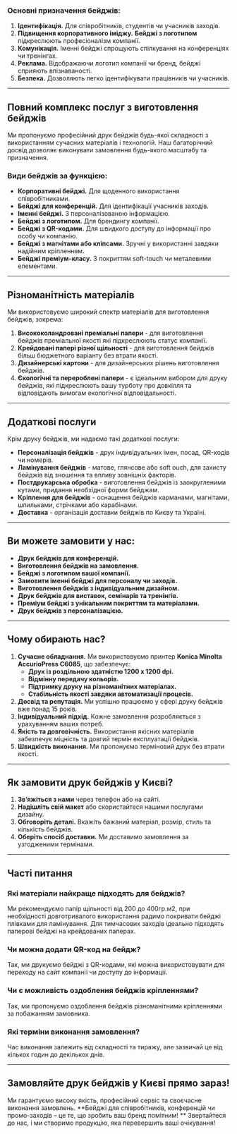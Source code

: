 ### Основні призначення бейджів:
1. **Ідентифікація.** Для співробітників, студентів чи учасників заходів.
2. **Підвищення корпоративного іміджу.** **Бейджі з логотипом** підкреслюють професіоналізм компанії.
3. **Комунікація.** Іменні бейджі спрощують спілкування на конференціях чи тренінгах.
4. **Реклама.** Відображаючи логотип компанії чи бренд, бейджі сприяють впізнаваності.
5. **Безпека.** Дозволяють легко ідентифікувати працівників чи учасників.

---

## Повний комплекс послуг з виготовлення бейджів

Ми пропонуємо професійний друк бейджів будь-якої складності з використанням сучасних матеріалів і технологій. Наш багаторічний досвід дозволяє виконувати замовлення будь-якого масштабу та призначення.

### Види бейджів за функцією:
- **Корпоративні бейджі.** Для щоденного використання співробітниками.
- **Бейджі для конференцій.** Для ідентифікації учасників заходів.
- **Іменні бейджі.** З персоналізованою інформацією.
- **Бейджі з логотипом.** Для брендингу компанії.
- **Бейджі з QR-кодами.** Для швидкого доступу до інформації про особу чи компанію.
- **Бейджі з магнітами або кліпсами.** Зручні у використанні завдяки надійним кріпленням.
- **Бейджі преміум-класу.** З покриттям soft-touch чи металевими елементами.

---

## Різноманітність матеріалів

Ми використовуємо широкий спектр матеріалів для виготовлення бейджів, зокрема:
1. **Висококоландровані преміальні папери** - для виготовлення бейджів преміальної якості які підкреслюють статус компанії.
2. **Крейдовані папері різної щільності** - для виготовлення бейджів більш бюджетного варіанту без втрати якості.
3. **Дизайнерські картони** - для дизайнерських рішень виготовлення бейджів.
4. **Єкологічні та перероблені папери** - є ідеальним вибором для друку бейджів, які підкреслюють вашу турботу про довкілля та відповідають вимогам екологічної відповідальності.

---

## Додаткові послуги

Крім друку бейджів, ми надаємо такі додаткові послуги:

- **Персоналізація бейджів** - друк індивідуальних імен, посад, QR-кодів чи номерів.
- **Ламінування бейджів** - матове, глянсове або soft ouch, для захисту бейджів від зношення та впливу зовнішніх факторів.
- **Постдрукарська обробка** - виготовлення бейджів із заокругленими кутами, придання необхідної форми бейджам.
- **Кріплення для бейджів** - оснащення бейджів карманами, магнітами, шпильками, стрічками або карабінами.
- **Доставка** - організація доставки бейджів по Києву та Україні.

---

## Ви можете замовити у нас:

- **Друк бейджів для конференцій.**
- **Виготовлення бейджів на замовлення.**
- **Бейджі з логотипом вашої компанії.**
- **Замовити іменні бейджі для персоналу чи заходів.**
- **Виготовлення бейджів з індивідуальним дизайном.**
- **Друк бейджів для виставок, семінарів та тренінгів.**
- **Преміум бейджі з унікальним покриттям та матеріалами.**
- **Друк бейджів з персоналізацією.**

---

## Чому обирають нас?

1. **Сучасне обладнання.** Ми використовуємо принтер **Konica Minolta AccurioPress C6085**, що забезпечує:
   - **Друк із роздільною здатністю 1200 x 1200 dpi.**
   - **Відмінну передачу кольорів.**
   - **Підтримку друку на різноманітних матеріалах.**
   - **Стабільність якості завдяки автоматизації процесів.**
2. **Досвід та репутація.** Ми успішно працюємо у сфері друку бейджів вже понад 15 років.
3. **Індивідуальний підхід.** Кожне замовлення розробляється з урахуванням ваших потреб.
4. **Якість та довговічність.** Використання якісних матеріалів забезпечує міцність та довгий термін експлуатації бейджів.
5. **Швидкість виконання.** Ми пропонуємо терміновий друк без втрати якості.

---

## Як замовити друк бейджів у Києві?

1. **Зв’яжіться з нами** через телефон або на сайті.
2. **Надішліть свій макет** або скористайтеся нашими послугами дизайну.
3. **Обговоріть деталі.** Вкажіть бажаний матеріал, розмір, стиль та кількість бейджів.
4. **Оберіть спосіб доставки.** Ми доставимо замовлення за узгодженими термінами.

---

## Часті питання

### Які матеріали найкраще підходять для бейджів?
Ми рекомендуємо папір щільності від 200 до 400гр.м2, при необхідності довготривалого використання радимо покривати бейджі плівками для ламінування. Для тимчасових заходів ідеально підходять паперові бейджі на крейдованих паперах.

### Чи можна додати QR-код на бейдж?
Так, ми друкуємо бейджі з QR-кодами, які можна використовувати для переходу на сайт компанії чи доступу до інформації.

### Чи є можливість оздоблення бейджів кріпленнями?
Так, ми пропонуємо оздоблення бейджів різноманітними кріпленнями за побажанням замовника.

### Які терміни виконання замовлення?
Час виконання залежить від складності та тиражу, але зазвичай це від кількох годин до декількох днів.

---

## Замовляйте друк бейджів у Києві прямо зараз!

Ми гарантуємо високу якість, професійний сервіс та своєчасне виконання замовлень.
**Бейджі для співробітників, конференцій чи промо-заходів – це те, що зробить ваш бренд помітним!
** Звертайтеся до нас, і ми створимо продукцію, яка перевершить ваші очікування!
